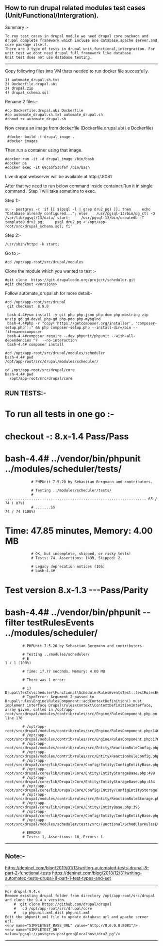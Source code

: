 
How to run drupal related modules test cases (Unit/Functional/Intergration).
-------------

Summary :-
    
    To run test cases in drupal module we need drupal core package and drupal complete framework which incluse one database,apache server,and core package itself.
    There are 3 type of tests in drupal unit,functional,intergration. For unit test we dont need drupal full framework like database.
    Unit test does not use database testing.
 
*************************

Copy following files into VM thats needed to run docker file succesfully.

    1) automate_drupal.sh.txt
    2) Dockerfile.drupal.ubi
    3) drupal.zip
    4) drupal_schema.sql

Rename 2 files:-

    #cp Dockerfile.drupal.ubi Dockerfile
    #cp automate_drupal.sh.txt automate_drupal.sh
    #chmod +x automate_drupal.sh
     

Now create an image from dockerfile (Dockerfile.drupal.ubi i.e Dockerfile)
  
     #docker build -t drupal_image .
     #docker images
 
 
Then run a container using that image.

    #docker run -it -d drupal_image /bin/bash
    #docker ps
    #docker exec -it 69cabf536f6f /bin/bash

Live drupal webserver will be available at http://<ip>:8081

After that we need to run below command inside container.Run it in single command . Step 1 will take sometime to exec. 

Step 1:- 

    su - postgres -c 'if [[ $(psql -l | grep dru2_pg) ]]; then     echo "Database already configured..."; else    /usr/pgsql-13/bin/pg_ctl -D /var/lib/pgsql/13/data/ start;     /usr/pgsql-13/bin/createdb -T template0 dru2_pg;     psql dru2_pg < /opt/app-root/src/drupal_schema.sql; fi'

Step 2:-

    /usr/sbin/httpd -k start;


Go to :-

    #cd /opt/app-root/src/drupal/modules

Clone the module which you wanted to test :-

    #git clone  https://git.drupalcode.org/project/scheduler.git
    #git checkout <versions>   
  
Follow automate_drupal.sh for more detail:-
  
    #cd /opt/app-root/src/drupal
     git checkout  8.9.0
     
     bash-4.4#yum install -y git php php-json php-dom php-mbstring zip unzip gd gd-devel php-gd php-pdo php-mysqlnd
     bash-4.4#php -r "copy('https://getcomposer.org/installer', 'composer-setup.php');" && php composer-setup.php --install-dir=/bin --filename=composer
     bash-4.4#composer require --dev phpunit/phpunit --with-all-dependencies ^7  --no-interaction
     bash-4.4# composer install
    
    #cd /opt/app-root/src/drupal/modules/scheduler
    bash-4.4# pwd
    /opt/app-root/src/drupal/modules/scheduler/

    cd /opt/app-root/src/drupal/core
    bash-4.4# pwd
      /opt/app-root/src/drupal/core
      
 
RUN TESTS:- 
----------
# To run all tests in one go :-
 
# checkout -: 8.x-1.4  Pass/Pass

# bash-4.4# ../vendor/bin/phpunit  ../modules/scheduler/tests/
                # PHPUnit 7.5.20 by Sebastian Bergmann and contributors.

                # Testing ../modules/scheduler/tests/
                # ................................................................. 65 / 74 ( 87%)
                # .......SS                                                         74 / 74 (100%)

# Time: 47.85 minutes, Memory: 4.00 MB

                # OK, but incomplete, skipped, or risky tests!
                # Tests: 74, Assertions: 1439, Skipped: 2.

                # Legacy deprecation notices (106)
                # bash-4.4#
         



# Test version  8.x-1.3   ---Pass/Parity 


# bash-4.4# ../vendor/bin/phpunit --filter testRulesEvents ../modules/scheduler/
            # PHPUnit 7.5.20 by Sebastian Bergmann and contributors.

            # Testing ../modules/scheduler/
            # E                                                                   1 / 1 (100%)

            # Time: 17.77 seconds, Memory: 4.00 MB

            # There was 1 error:

            # 1) Drupal\Tests\scheduler\Functional\SchedulerRulesEventsTest::testRulesEvents
            # TypeError: Argument 2 passed to Drupal\rules\Engine\RulesComponent::addContextDefinition() must implement interface Drupal\rules\Context\ContextDefinitionInterface, array given, called in /opt/app-root/src/drupal/modules/contrib/rules/src/Engine/RulesComponent.php on line 176

            # /opt/app-root/src/drupal/modules/contrib/rules/src/Engine/RulesComponent.php:146
            # /opt/app-root/src/drupal/modules/contrib/rules/src/Engine/RulesComponent.php:176
            # /opt/app-root/src/drupal/modules/contrib/rules/src/Entity/ReactionRuleConfig.php:161
            # /opt/app-root/src/drupal/modules/contrib/rules/src/Entity/ReactionRuleConfig.php:268
            # /opt/app-root/src/drupal/core/lib/Drupal/Core/Config/Entity/ConfigEntityBase.php:318
            # /opt/app-root/src/drupal/core/lib/Drupal/Core/Entity/EntityStorageBase.php:499
            # /opt/app-root/src/drupal/core/lib/Drupal/Core/Entity/EntityStorageBase.php:454
            # /opt/app-root/src/drupal/core/lib/Drupal/Core/Config/Entity/ConfigEntityStorage.php:263
            # /opt/app-root/src/drupal/modules/contrib/rules/src/Entity/ReactionRuleStorage.php:118
            # /opt/app-root/src/drupal/core/lib/Drupal/Core/Entity/EntityBase.php:395
            # /opt/app-root/src/drupal/core/lib/Drupal/Core/Config/Entity/ConfigEntityBase.php:616
            # /opt/app-root/src/drupal/modules/scheduler/tests/src/Functional/SchedulerRulesEventsTest.php:72

            # ERRORS!
            # Tests: 1, Assertions: 10, Errors: 1.
                     
  
-------------


Note:-
----------

https://deninet.com/blog/2019/01/13/writing-automated-tests-drupal-8-part-2-functional-tests
https://deninet.com/blog/2018/12/31/writing-automated-tests-drupal-8-part-1-test-types-and-set

-------
    For drupal 9.4.x    
    Remove existing drupal folder from directory /opt/app-root/src/drupal and clone the 9.4.x version.
        #  git clone https://github.com/drupal/drupal  
        #   cd /opt/app-root/src/drupal/core
        #   cp phpunit.xml.dist phpunit.xml
    Edit the phpunit.xml file to update database url and apache server url.
    <env name="SIMPLETEST_BASE_URL" value="http://0.0.0.0:8081"/>
    <env name="SIMPLETEST_DB" value="pgsql://postgres:postgres@localhost/dru2_pg"/>
    
-------
